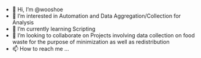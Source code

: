 - 👋 Hi, I’m @wooshoe
- 👀 I’m interested in Automation and Data Aggregation/Collection for Analysis 
- 🌱 I’m currently learning Scripting
- 💞️ I’m looking to collaborate on Projects involving data collection on food waste for the purpose of minimization as well as redistribution
- 📫 How to reach me ...

<!---
wooshoe/wooshoe is a ✨ special ✨ repository because its `README.md` (this file) appears on your GitHub profile.
You can click the Preview link to take a look at your changes.
--->
